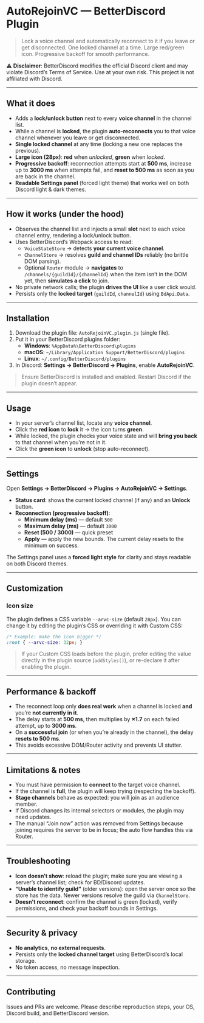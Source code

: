 # AutoRejoinVC — BetterDiscord Plugin

> Lock a voice channel and automatically reconnect to it if you leave or get disconnected. One locked channel at a time. Large red/green icon. Progressive backoff for smooth performance.

⚠️ **Disclaimer**: BetterDiscord modifies the official Discord client and may violate Discord’s Terms of Service. Use at your own risk. This project is not affiliated with Discord.

---

## What it does

- Adds a **lock/unlock button** next to every **voice channel** in the channel list.
- While a channel is **locked**, the plugin **auto-reconnects** you to that voice channel whenever you leave or get disconnected.
- **Single locked channel** at any time (locking a new one replaces the previous).
- **Large icon (28px)**: **red** when *unlocked*, **green** when *locked*.
- **Progressive backoff**: reconnection attempts start at **500 ms**, increase up to **3000 ms** when attempts fail, and **reset to 500 ms** as soon as you are back in the channel.
- **Readable Settings panel** (forced light theme) that works well on both Discord light & dark themes.

---

## How it works (under the hood)

- Observes the channel list and injects a small **slot** next to each voice channel entry, rendering a lock/unlock button.
- Uses BetterDiscord’s Webpack access to read:
  - `VoiceStateStore` → detects **your current voice channel**.
  - `ChannelStore` → resolves **guild and channel IDs** reliably (no brittle DOM parsing).
  - Optional `Router` module → **navigates** to `/channels/{guildId}/{channelId}` when the item isn’t in the DOM yet, then **simulates a click** to join.
- No private network calls; the plugin **drives the UI** like a user click would.
- Persists only the **locked target** (`guildId`, `channelId`) using `BdApi.Data`.

---

## Installation

1. Download the plugin file: `AutoRejoinVC.plugin.js` (single file).
2. Put it in your BetterDiscord plugins folder:
   - **Windows**: `%AppData%\BetterDiscord\plugins`
   - **macOS**: `~/Library/Application Support/BetterDiscord/plugins`
   - **Linux**: `~/.config/BetterDiscord/plugins`
3. In Discord: **Settings → BetterDiscord → Plugins**, enable **AutoRejoinVC**.

> Ensure BetterDiscord is installed and enabled. Restart Discord if the plugin doesn’t appear.

---

## Usage

- In your server’s channel list, locate any **voice channel**.
- Click the **red icon** to **lock** it → the icon turns **green**.
- While locked, the plugin checks your voice state and will **bring you back** to that channel when you’re not in it.
- Click the **green icon** to **unlock** (stop auto-reconnect).

---

## Settings

Open **Settings → BetterDiscord → Plugins → AutoRejoinVC → Settings**.

- **Status card**: shows the current locked channel (if any) and an **Unlock** button.
- **Reconnection (progressive backoff)**:
  - **Minimum delay (ms)** — default `500`
  - **Maximum delay (ms)** — default `3000`
  - **Reset (500 / 3000)** — quick preset
  - **Apply** — apply the new bounds. The current delay resets to the minimum on success.

The Settings panel uses a **forced light style** for clarity and stays readable on both Discord themes.

---

## Customization

### Icon size
The plugin defines a CSS variable `--arvc-size` (default `28px`). You can change it by editing the plugin’s CSS or overriding it with Custom CSS:

```css
/* Example: make the icon bigger */
:root { --arvc-size: 32px; }
```

> If your Custom CSS loads before the plugin, prefer editing the value directly in the plugin source (`addStyles()`), or re-declare it after enabling the plugin.

---

## Performance & backoff

- The reconnect loop only **does real work** when a channel is locked **and** you’re **not currently in it**.
- The delay starts at **500 ms**, then multiplies by **×1.7** on each failed attempt, up to **3000 ms**.
- On a **successful join** (or when you’re already in the channel), the delay **resets to 500 ms**.
- This avoids excessive DOM/Router activity and prevents UI stutter.

---

## Limitations & notes

- You must have permission to **connect** to the target voice channel.
- If the channel is **full**, the plugin will keep trying (respecting the backoff).
- **Stage channels** behave as expected: you will join as an audience member.
- If Discord changes its internal selectors or modules, the plugin may need updates.
- The manual “Join now” action was removed from Settings because joining requires the server to be in focus; the auto flow handles this via Router.

---

## Troubleshooting

- **Icon doesn’t show**: reload the plugin; make sure you are viewing a server’s channel list; check for BD/Discord updates.
- **“Unable to identify guild”** (older versions): open the server once so the store has the data. Newer versions resolve the guild via `ChannelStore`.
- **Doesn’t reconnect**: confirm the channel is green (locked), verify permissions, and check your backoff bounds in Settings.

---

## Security & privacy

- **No analytics**, **no external requests**.
- Persists only the **locked channel target** using BetterDiscord’s local storage.
- No token access, no message inspection.

---

## Contributing

Issues and PRs are welcome. Please describe reproduction steps, your OS, Discord build, and BetterDiscord version.

